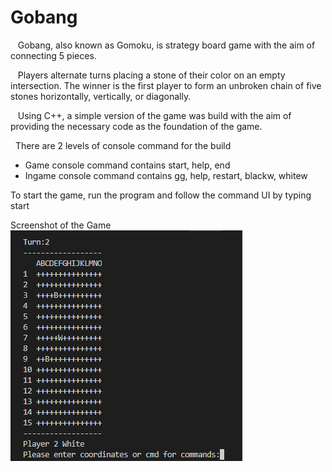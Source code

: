 # Gobang
&nbsp;&nbsp; Gobang, also known as Gomoku, is strategy board game with the aim of connecting 5 pieces. 

&nbsp;&nbsp; Players alternate turns placing a stone of their color on an empty intersection. The winner is the first player to form an unbroken chain of five stones horizontally, vertically, or diagonally. 

&nbsp;&nbsp; Using C++, a simple version of the game was build with the aim of providing the necessary code as the foundation of the game. 

&nbsp;&nbsp;There are 2 levels of console command for the build
- Game console command contains start, help, end
- Ingame console command contains gg, help, restart, blackw, whitew

To start the game, run the program and follow the command UI by typing start

Screenshot of the Game
![alt tag](https://github.com/jimmyhuang007/Gobang/blob/master/Screenshot.PNG) 
